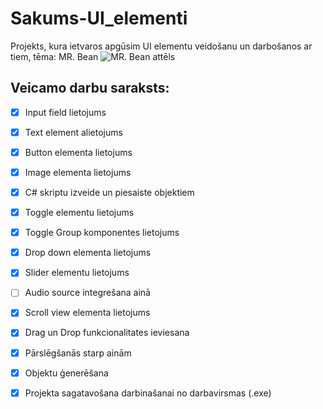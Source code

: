 # Sakums-UI_elementi
Projekts, kura ietvaros apgūsim UI elementu veidošanu un darbošanos ar tiem, tēma: MR. Bean
![MR. Bean attēls](https://user-images.githubusercontent.com/129928522/232993565-1299c394-cd13-4d03-869a-8e4ca1b01c5a.png)

## Veicamo darbu saraksts:
- [x] Input field lietojums
- [x] Text element alietojums
- [x] Button elementa lietojums
- [x] Image elementa lietojums
- [x] C# skriptu izveide un piesaiste objektiem
- [x] Toggle elementu lietojums
- [x] Toggle Group komponentes lietojums
- [x] Drop down elementa lietojums
- [x] Slider elementu lietojums
- [ ] Audio source integrešana ainā
- [x] Scroll view elementa lietojums
- [x] Drag un Drop funkcionalitates ieviesana
- [x] Pārslēgšanās starp ainām
- [x] Objektu ģenerēšana
- [x] Projekta sagatavošana darbinašanai no darbavirsmas (.exe)

